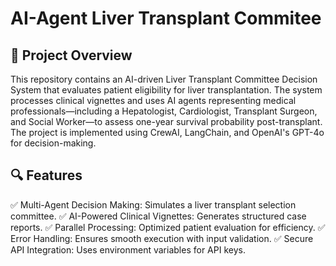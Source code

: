 # AI-Agent Liver Transplant Commitee 
## :pushpin: Project Overview
This repository contains an AI-driven Liver Transplant Committee Decision System that evaluates patient eligibility for liver transplantation. The system processes clinical vignettes and uses AI agents representing medical professionals—including a Hepatologist, Cardiologist, Transplant Surgeon, and Social Worker—to assess one-year survival probability post-transplant.
The project is implemented using CrewAI, LangChain, and OpenAI's GPT-4o for decision-making.

## :mag: Features
✅ Multi-Agent Decision Making: Simulates a liver transplant selection committee.
✅ AI-Powered Clinical Vignettes: Generates structured case reports.
✅ Parallel Processing: Optimized patient evaluation for efficiency.
✅ Error Handling: Ensures smooth execution with input validation.
✅ Secure API Integration: Uses environment variables for API keys.
